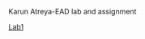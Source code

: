 
Karun Atreya-EAD lab and assignment

 [Lab1](https://github.com/KarunAtreya/EAD/tree/master/Practical/Lab1)



